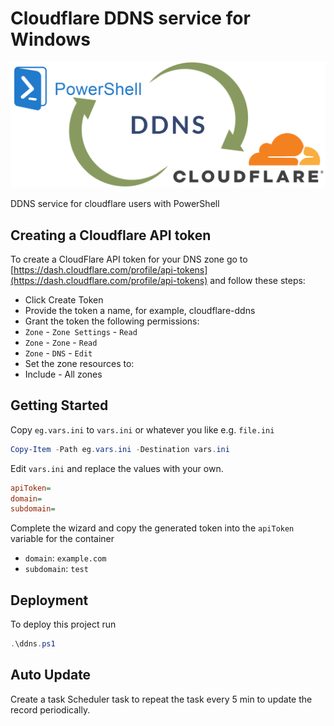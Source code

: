 # Cloudflare DDNS service for Windows

![cloudflare-ddns](img/ddns_cloudflare_powershell.png)

DDNS service for cloudflare users with PowerShell

## Creating a Cloudflare API token

To create a CloudFlare API token for your DNS zone go to [https://dash.cloudflare.com/profile/api-tokens](https://dash.cloudflare.com/profile/api-tokens) and follow these steps:

* Click Create Token
* Provide the token a name, for example, cloudflare-ddns
* Grant the token the following permissions:
* `Zone` - `Zone Settings` - `Read`
* `Zone` - `Zone` - `Read`
* `Zone` - `DNS` - `Edit`
* Set the zone resources to:
* Include - All zones

## Getting Started

Copy `eg.vars.ini` to `vars.ini` or whatever you like e.g. `file.ini`

```powershell
Copy-Item -Path eg.vars.ini -Destination vars.ini
```

Edit `vars.ini` and replace the values with your own.

```ini
apiToken=
domain=
subdomain=
```

Complete the wizard and copy the generated token into the `apiToken` variable for the container

* `domain`:  `example.com`
* `subdomain`: `test`

## Deployment

To deploy this project run

```powershell
.\ddns.ps1
```

## Auto Update

Create a task Scheduler task to repeat the task every 5 min to update the record periodically.
